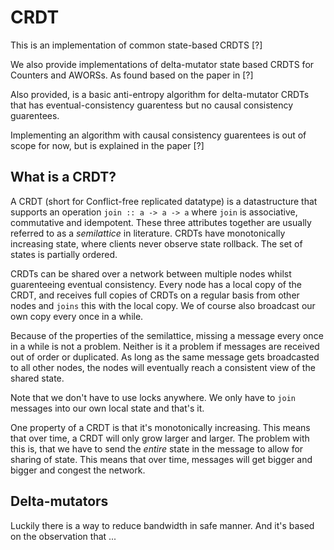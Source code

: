 # CRDT

This is an implementation of common state-based CRDTS [?]

We also provide implementations of delta-mutator state based CRDTS for Counters and AWORSs.  As found based on the paper in [?]

Also provided, is a basic anti-entropy algorithm for delta-mutator CRDTs that has eventual-consistency guarentess
but no causal consistency guarentees.

Implementing an algorithm with causal consistency guarentees is out of scope for now, but is explained in the paper [?]

## What is a CRDT?
A CRDT (short for Conflict-free replicated datatype) is a datastructure that supports an operation `join :: a -> a -> a` where `join` is associative, commutative and idempotent. These three attributes together are usually referred to as a _semilattice_ in literature. CRDTs have monotonically increasing state, where clients never observe state rollback. The set of states is partially ordered.

CRDTs can be shared over a network between multiple nodes whilst guarenteeing eventual consistency.
Every node has a local copy of the CRDT, and receives full copies of CRDTs on a regular basis from other nodes and `joins` this with the local copy.  We of course also broadcast our own copy every once in a while. 

Because of the properties of the semilattice, missing a message every once in a while is not a problem. Neither is it a problem if messages are received out of order or duplicated.  As long as the same message gets broadcasted to all other nodes, the nodes will eventually reach a consistent view of the shared state.

Note that we don't have to use locks anywhere. We only have to `join` messages into our own local state and that's it.

One property of a CRDT is that it's monotonically increasing. This means that over time, a CRDT will only grow larger and larger. The problem with this is, that we have to send the _entire_ state in the message to allow for sharing of state. This means that over time, messages will get bigger and bigger and congest the network.

## Delta-mutators
Luckily there is a way to reduce bandwidth in safe manner. And it's based on the observation that ... 
